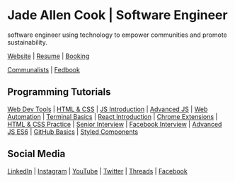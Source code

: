 # Jade Allen Cook | Software Engineer

software engineer using technology to empower communities and promote sustainability.

[Website](https://www.jadeallencook) | 
[Resume](https://docs.google.com/document/d/1u_Nt4nNpvNyrSYuzycSSUmB2mbTVSvcCB64o1D4Vkxg) |
[Booking](https://calendly.com/jadeallencook/recruit)

[Communalists](https://github.com/jadeallencook/communalists) | 
[Fedbook](https://github.com/jadeallencook/communalists) 

## Programming Tutorials

[Web Dev Tools](https://youtu.be/5z6pRwrQ8ZE?si=jyTwm5_jRSOJTsxk) | 
[HTML & CSS](https://youtu.be/YTZt7S6dNuQ?si=944qp8kOsOuLn2Fs) |
[JS Introduction](https://youtu.be/MSslqwLrkxE?si=HHVkjTmIejYhyPwr) |
[Advanced JS](https://youtu.be/NhYMlbKgQzU?si=a7xPXWbW3BzCjcY2) | 
[Web Automation](https://youtu.be/iWfz2RnTTaU?si=WoR_FXjIU2jwcfqC) | 
[Terminal Basics](https://youtu.be/9q4tZbHu9XY?si=r0rDWTy3iQBEhmcz) | 
[React Introduction](https://youtu.be/1xecfa-igYc?si=G6YKFaGVRFzyf3sN) | 
[Chrome Extensions](https://youtu.be/_Ii1-OWaTlk?si=0Nm5Ux7cDKHY8u7m) | 
[HTML & CSS Practice](https://youtu.be/Opu7kA4N8es?si=DrpBeCo4Me8npIj4) | 
[Senior Interview](https://youtu.be/_2KyYAzAUOk?si=KNTDjNmyi4xQQITm) |
[Facebook Interview](https://youtu.be/43siOzkqGQg?si=Bfo0_hVeyv4DCf9J) |
[Advanced JS ES6](https://youtu.be/gFkrGLILj5Y?si=4Iy97l0TvKvJKcpM) | 
[GitHub Basics](https://youtu.be/o3kaHrfX6aw?si=3LSeK3VEVlEBM-L7) | 
[Styled Components](https://youtu.be/iY_bnzdBKhk?si=a5iYXjRA0iFStONv)


## Social Media

[LinkedIn](https://www.linkedin.com/in/jadeallencook/) | 
[Instagram](https://www.instagram.com/jadeallencook/) | 
[YouTube](https://www.youtube.com/jadeallencook/) |
[Twitter](https://www.twitter.com/jadeallencook/) |
[Threads](https://www.threads.net/@jadeallencook) |
[Facebook](https://www.facebook.com/jadeallencook/)
